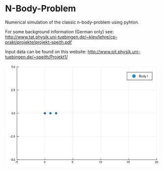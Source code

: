 # N-Body-Problem
Numerical simulation of the classic n-body-problem using pyhton. 

For some background information (German only) see: 
http://www.tat.physik.uni-tuebingen.de/~kley/lehre/cp-prakt/projekte/projekt-speith.pdf

Input data can be found on this website:
http://www.pit.physik.uni-tuebingen.de/~speith/Projekt1/

![Euler method gif](https://github.com/JoshuaSimon/N-Body-Problem/blob/master/Julia/R_euler_method.gif)
